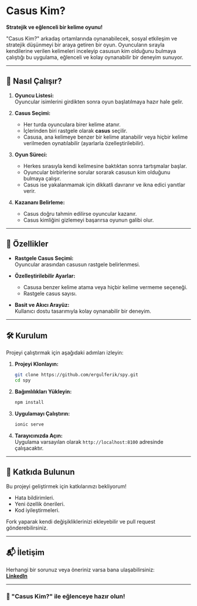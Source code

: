 # Casus Kim?
**Stratejik ve eğlenceli bir kelime oyunu!**

"Casus Kim?" arkadaş ortamlarında oynanabilecek, sosyal etkileşim ve stratejik düşünmeyi bir araya getiren bir oyun. Oyuncuların sırayla kendilerine verilen kelimeleri inceleyip casusun kim olduğunu bulmaya çalıştığı bu uygulama, eğlenceli ve kolay oynanabilir bir deneyim sunuyor.

---

## 📖 Nasıl Çalışır?

1. **Oyuncu Listesi:**  
   Oyuncular isimlerini girdikten sonra oyun başlatılmaya hazır hale gelir.  

2. **Casus Seçimi:**  
   - Her turda oyunculara birer kelime atanır.  
   - İçlerinden biri rastgele olarak **casus** seçilir.  
   - Casusa, ana kelimeye benzer bir kelime atanabilir veya hiçbir kelime verilmeden oynatılabilir (ayarlarla özelleştirilebilir).  

3. **Oyun Süreci:**  
   - Herkes sırasıyla kendi kelimesine baktıktan sonra tartışmalar başlar.  
   - Oyuncular birbirlerine sorular sorarak casusun kim olduğunu bulmaya çalışır.  
   - Casus ise yakalanmamak için dikkatli davranır ve ikna edici yanıtlar verir.  

4. **Kazananı Belirleme:**  
   - Casus doğru tahmin edilirse oyuncular kazanır.  
   - Casus kimliğini gizlemeyi başarırsa oyunun galibi olur.  

---

## 🚀 Özellikler

- **Rastgele Casus Seçimi:**  
  Oyuncular arasından casusun rastgele belirlenmesi.  

- **Özelleştirilebilir Ayarlar:**  
  - Casusa benzer kelime atama veya hiçbir kelime vermeme seçeneği.  
  - Rastgele casus sayısı.  

- **Basit ve Akıcı Arayüz:**  
  Kullanıcı dostu tasarımıyla kolay oynanabilir bir deneyim.  

---

## 🛠️ Kurulum

Projeyi çalıştırmak için aşağıdaki adımları izleyin:  

1. **Projeyi Klonlayın:**  
   ```bash
   git clone https://github.com/ergulferik/spy.git
   cd spy
   ```

2. **Bağımlılıkları Yükleyin:**  
   ```bash
   npm install
   ```

3. **Uygulamayı Çalıştırın:**  
   ```bash
   ionic serve
   ```

4. **Tarayıcınızda Açın:**  
   Uygulama varsayılan olarak `http://localhost:8100` adresinde çalışacaktır.

---

## 🤝 Katkıda Bulunun

Bu projeyi geliştirmek için katkılarınızı bekliyorum!  

- Hata bildirimleri.  
- Yeni özellik önerileri.  
- Kod iyileştirmeleri.  

Fork yaparak kendi değişikliklerinizi ekleyebilir ve pull request gönderebilirsiniz.  

---

## 📬 İletişim

Herhangi bir sorunuz veya öneriniz varsa bana ulaşabilirsiniz:  
**[LinkedIn](https://www.linkedin.com/in/erg%C3%BCl-ferik-57a79a252/)**  

---  

### 🎉 "Casus Kim?" ile eğlenceye hazır olun!
